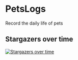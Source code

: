 # PetsLogs
Record the daily life of pets
## Stargazers over time
[![Stargazers over time](https://starchart.cc/jeffrey987/PetsLogs.svg?variant=adaptive)](https://starchart.cc/jeffrey987/PetsLogs)

